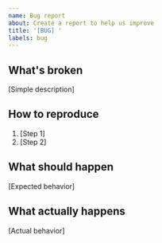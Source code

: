 ```yaml
---
name: Bug report
about: Create a report to help us improve
title: '[BUG] '
labels: bug
---
```


## What's broken
[Simple description]

## How to reproduce
1. [Step 1]
2. [Step 2]

## What should happen
[Expected behavior]

## What actually happens
[Actual behavior]
